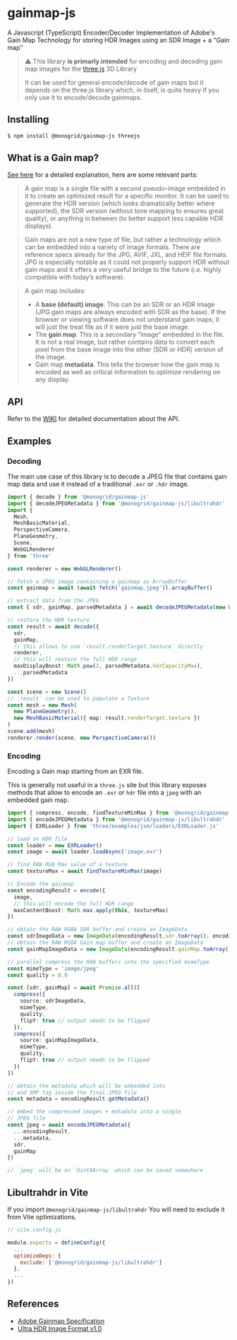 # gainmap-js
A Javascript (TypeScript) Encoder/Decoder Implementation of Adobe's Gain Map Technology for storing HDR Images using an SDR Image + a "Gain map"

> :warning: This library **is primarly intended** for encoding and decoding gain map images for the [three.js](https://github.com/mrdoob/three.js/) 3D Library
>
> It can be used for general encode/decode of gain maps but it depends on the three.js library which, in itself, is quite heavy if you only use it to encode/decode gainmaps.

## Installing
```bash
$ npm install @monogrid/gainmap-js threejs
```

## What is a Gain map?

[See here](https://gregbenzphotography.com/hdr-images/jpg-hdr-gain-maps-in-adobe-camera-raw/) for a detailed explanation, here are some relevant parts:

> A gain map is a single file with a second pseudo-image embedded in it to create an optimized result for a specific monitor. It can be used to generate the HDR version (which looks dramatically better where supported), the SDR version (without tone mapping to ensures great quality), or anything in between (to better support less capable HDR displays).

> Gain maps are not a new type of file, but rather a technology which can be embedded into a variety of image formats. There are reference specs already for the JPG, AVIF, JXL, and HEIF file formats. JPG is especially notable as it could not properly support HDR without gain maps and it offers a very useful bridge to the future (i.e. highly compatible with today’s software).

> A gain map includes:
>
> * A **base (default) image**. This can be an SDR or an HDR image (JPG gain maps are always encoded with SDR as the base). If the browser or viewing software does not understand gain maps, it will just the treat file as if it were just the base image.
> * The **gain map**. This is a secondary “image” embedded in the file. It is not a real image, but rather contains data to convert each pixel from the base image into the other (SDR or HDR) version of the image.
>* Gain map **metadata**. This tells the browser how the gain map is encoded as well as critical information to optimize rendering on any display.

## API

Refer to the [WIKI](https://github.com/MONOGRID/gainmap-js/wiki) for detailed documentation about the API.

## Examples

### Decoding

The main use case of this library is to decode a JPEG file that contains gain map data
and use it instead of a traditional `.exr` or `.hdr` image.

```ts
import { decode } from '@monogrid/gainmap-js'
import { decodeJPEGMetadata } from '@monogrid/gainmap-js/libultrahdr'
import {
  Mesh,
  MeshBasicMaterial,
  PerspectiveCamera,
  PlaneGeometry,
  Scene,
  WebGLRenderer
} from 'three'

const renderer = new WebGLRenderer()

// fetch a JPEG image containing a gainmap as ArrayBuffer
const gainmap = await (await fetch('gainmap.jpeg')).arrayBuffer()

// extract data from the JPEG
const { sdr, gainMap, parsedMetadata } = await decodeJPEGMetadata(new Uint8Array(gainmap))

// restore the HDR texture
const result = await decode({
  sdr,
  gainMap,
  // this allows to use `result.renderTarget.texture` directly
  renderer,
  // this will restore the full HDR range
  maxDisplayBoost: Math.pow(2, parsedMetadata.hdrCapacityMax),
  ...parsedMetadata
})

const scene = new Scene()
// `result` can be used to populate a Texture
const mesh = new Mesh(
  new PlaneGeometry(),
  new MeshBasicMaterial({ map: result.renderTarget.texture })
)
scene.add(mesh)
renderer.render(scene, new PerspectiveCamera())
```

### Encoding

Encoding a Gain map starting from an EXR file.

This is generally not useful in a `three.js` site but this library exposes methods
that allow to encode an `.exr` or `hdr` file into a `jpeg` with an embedded gain map.

```ts
import { compress, encode, findTextureMinMax } from '@monogrid/gainmap-js'
import { encodeJPEGMetadata } from '@monogrid/gainmap-js/libultrahdr'
import { EXRLoader } from 'three/examples/jsm/loaders/EXRLoader.js'

// load an HDR file
const loader = new EXRLoader()
const image = await loader.loadAsync('image.exr')

// find RAW RGB Max value of a texture
const textureMax = await findTextureMinMax(image)

// Encode the gainmap
const encodingResult = encode({
  image,
  // this will encode the full HDR range
  maxContentBoost: Math.max.apply(this, textureMax)
})

// obtain the RAW RGBA SDR buffer and create an ImageData
const sdrImageData = new ImageData(encodingResult.sdr.toArray(), encodingResult.sdr.width, encodingResult.sdr.height)
// obtain the RAW RGBA Gain map buffer and create an ImageData
const gainMapImageData = new ImageData(encodingResult.gainMap.toArray(), encodingResult.gainMap.width, encodingResult.gainMap.height)

// parallel compress the RAW buffers into the specified mimeType
const mimeType = 'image/jpeg'
const quality = 0.9

const [sdr, gainMap] = await Promise.all([
  compress({
    source: sdrImageData,
    mimeType,
    quality,
    flipY: true // output needs to be flipped
  }),
  compress({
    source: gainMapImageData,
    mimeType,
    quality,
    flipY: true // output needs to be flipped
  })
])

// obtain the metadata which will be embedded into
// and XMP tag inside the final JPEG file
const metadata = encodingResult.getMetadata()

// embed the compressed images + metadata into a single
// JPEG file
const jpeg = await encodeJPEGMetadata({
  ...encodingResult,
  ...metadata,
  sdr,
  gainMap
})

// `jpeg` will be an `Uint8Array` which can be saved somewhere
```

## Libultrahdr in Vite

If you import `@monogrid/gainmap-js/libultrahdr`
You will need to exclude it from Vite optimizations.

```js
// vite.config.js

module.exports = defineConfig({
  ...
  optimizeDeps: {
    exclude: ['@monogrid/gainmap-js/libultrahdr']
  },
  ...
})
```

## References

* [Adobe Gainmap Specification](https://helpx.adobe.com/camera-raw/using/gain-map.html)
* [Ultra HDR Image Format v1.0](https://developer.android.com/guide/topics/media/platform/hdr-image-format)
